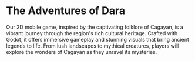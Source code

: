 # The Adventures of Dara  
Our 2D mobile game, inspired by the captivating folklore of Cagayan, is a vibrant journey through the region's rich cultural heritage. Crafted with Godot, it offers immersive gameplay and stunning visuals that bring ancient legends to life. From lush landscapes to mythical creatures, players will explore the wonders of Cagayan as they unravel its mysteries.
